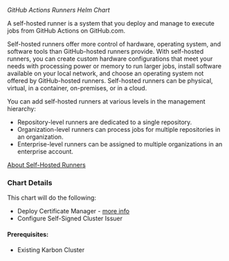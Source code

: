*GitHub Actions Runners Helm Chart*

A self-hosted runner is a system that you deploy and manage to execute jobs from GitHub Actions on GitHub.com.

Self-hosted runners offer more control of hardware, operating system, and software tools than GitHub-hosted runners provide. With self-hosted runners, you can create custom hardware configurations that meet your needs with processing power or memory to run larger jobs, install software available on your local network, and choose an operating system not offered by GitHub-hosted runners. Self-hosted runners can be physical, virtual, in a container, on-premises, or in a cloud.

You can add self-hosted runners at various levels in the management hierarchy:

- Repository-level runners are dedicated to a single repository.
- Organization-level runners can process jobs for multiple repositories in an organization.
- Enterprise-level runners can be assigned to multiple organizations in an enterprise account.

[About Self-Hosted Runners](https://docs.github.com/en/actions/hosting-your-own-runners/about-self-hosted-runners)

### Chart Details

This chart will do the following:

- Deploy Certificate Manager  - [more info](https://cert-manager.io/docs/)
- Configure Self-Signed Cluster Issuer

#### Prerequisites:

- Existing Karbon Cluster
